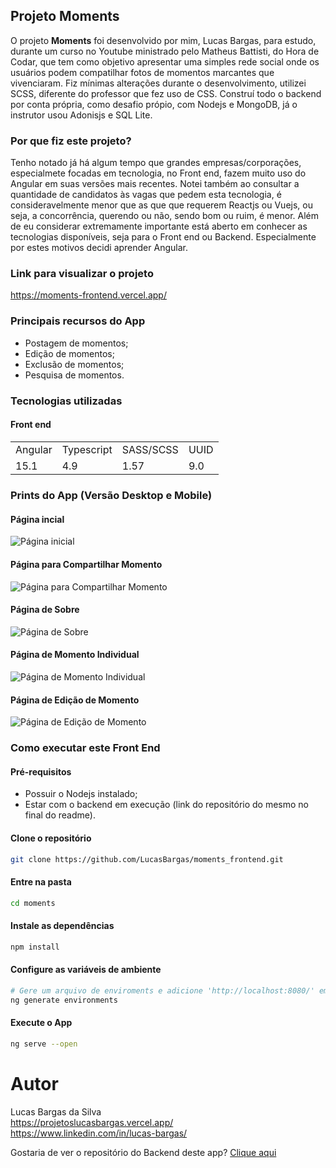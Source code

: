 ## Projeto Moments
O projeto **Moments** foi desenvolvido por mim, Lucas Bargas, para estudo, durante um curso no Youtube ministrado pelo Matheus Battisti, do Hora de Codar, que tem como objetivo apresentar uma simples rede social onde os usuários podem compatilhar fotos de momentos marcantes que vivenciaram. 
Fiz mínimas alterações durante o desenvolvimento, utilizei SCSS, diferente do professor que fez uso de CSS. Construí todo o backend por conta própria, como desafio própio, com Nodejs e MongoDB, já o instrutor usou Adonisjs e SQL Lite. 

### Por que fiz este projeto?
Tenho notado já há algum tempo que grandes empresas/corporações, especialmete focadas em tecnologia, no Front end, fazem muito uso do Angular em suas versões mais recentes. Notei também ao consultar a quantidade de candidatos às vagas que pedem esta tecnologia, é consideravelmente menor que as que que requerem Reactjs ou Vuejs, ou seja, a concorrência, querendo ou não, sendo bom ou ruim, é menor. Além de eu considerar extremamente importante está aberto em conhecer as tecnologias disponíveis, seja para o Front end ou Backend. 
Especialmente por estes motivos decidi aprender Angular.

### Link para visualizar o projeto
<https://moments-frontend.vercel.app/>

### Principais recursos do App
* Postagem de momentos;
* Edição de momentos;
* Exclusão de momentos;
* Pesquisa de momentos.

### Tecnologias utilizadas
#### Front end
<table>
  <tr>
    <td>Angular</td>
    <td>Typescript</td>
    <td>SASS/SCSS</td>
    <td>UUID</td>
  </tr>
  <tr>
    <td>15.1</td>
    <td>4.9</td>
    <td>1.57</td>
    <td>9.0</td>
  <tr>
</table>

### Prints do App (Versão Desktop e Mobile)

#### Página incial
<img alt="Página inicial" src="https://user-images.githubusercontent.com/76006347/218905895-5312bc6e-774a-4ac9-9649-19fdc73cb7a7.png">

#### Página para Compartilhar Momento
<img alt="Página para Compartilhar Momento" src="https://user-images.githubusercontent.com/76006347/218906023-5a9ed0fc-2abf-4caa-ad9b-b61305fbc9a8.png">

#### Página de Sobre
<img alt="Página de Sobre" src="https://user-images.githubusercontent.com/76006347/218906067-b1234b14-73fa-40f6-b36f-1c5fdaaafd98.png">

#### Página de Momento Individual
<img alt="Página de Momento Individual" src="https://user-images.githubusercontent.com/76006347/218906180-7ad4b095-8abe-4d45-8060-ae8db62e758f.png">

#### Página de Edição de Momento
<img alt="Página de Edição de Momento" src="https://user-images.githubusercontent.com/76006347/218906710-ed0f8b6d-3e5a-4b78-a830-3ae8999c6630.png">

### Como executar este Front End

#### Pré-requisitos
* Possuir o Nodejs instalado;
* Estar com o backend em execução (link do repositório do mesmo no final do readme).

#### Clone o repositório
```bash
git clone https://github.com/LucasBargas/moments_frontend.git
```
#### Entre na pasta
```bash
cd moments
```
#### Instale as dependências
```bash
npm install
```
#### Configure as variáveis de ambiente
```bash
# Gere um arquivo de enviroments e adicione 'http://localhost:8080/' em apiURL
ng generate environments
```
#### Execute o App
```bash
ng serve --open
```

# Autor
Lucas Bargas da Silva
</br>
<https://projetoslucasbargas.vercel.app/>
</br>
<https://www.linkedin.com/in/lucas-bargas/>

Gostaria de ver o repositório do Backend deste app?
[Clique aqui](https://github.com/LucasBargas/moments-backend)
